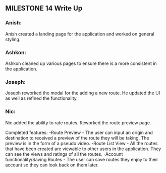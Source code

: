 ## MILESTONE 14 Write Up

### Anish:
Anish created a landing page for the application and worked on general styling.
### Ashkon:
Ashkon cleaned up various pages to ensure there is a more consistent in the application. 
### Joseph:
Joseph reworked the modal for the adding a new route. He updated the UI as well as refined the functionality.
### Nic:
Nic added the ability to rate routes. Reworked the route preview page. 

Completed features:
-Route Preview - The user can input an origin and destination to received a preview of the route they will be taking. The preview is in the form of a pseudo video.
-Route List View - All the routes that have been created are viewable to other users in the application. They can see the views and ratings of all the routes.
-Account functionality/Saving Routes - The user can save routes they enjoy to their account so they can look back on them later. 
